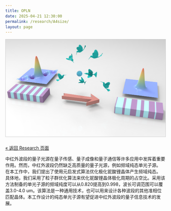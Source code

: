 ```yaml
---
title: OPLN
date: 2025-04-21 12:30:00
permalink: /research/A4size/
layout: page
---
```


<img src="/research/A4size.png" alt="A4 尺寸" style="max-width:100%; height:auto; border:1px solid #ccc;" />

<p style="margin-top: 1.5em;">
  <a href="/research/">« 返回 Research 页面</a>
</p>

中红外波段的量子光源在量子传感、量子成像和量子通信等许多应用中发挥着重要作用。然而，中红外波段仍然缺乏高质量的量子光源，例如频域纯态单光子源。 在本工作中，我们提出了使用元启发式算法优化极化铌酸锂晶体产生频域纯态。 具体地，我们采用了粒子群优化算法来优化铌酸锂晶体极化周期的占空比。采用该方法制备的单光子源的频域纯度可以从0.820提高到0.998，波长可调范围可以覆盖3.0-4.0 um。该算法是一种通用技术，也可以用来设计各种波段的其他准相位匹配晶体。本工作设计的纯态单光子源有望促进中红外波段的量子信息技术的发展。